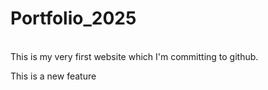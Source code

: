 # Portfolio_2025
<br> 
This is my very first website which I'm committing to github.
<p>This is a new feature</p>
